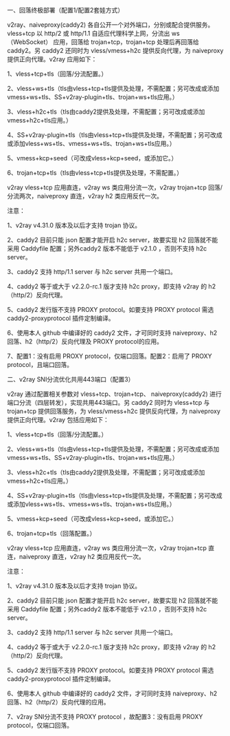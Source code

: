 一、回落终极部署（配置1/配置2套娃方式）

v2ray、naiveproxy(caddy2) 各自公开一个对外端口，分别或配合提供服务。vless+tcp 以 http/2 或 http/1.1 自适应代理科学上网，分流出 ws（WebSocket） 应用，回落给 trojan+tcp，trojan+tcp 处理后再回落给 caddy2。另 caddy2 还同时为 vless/vmess+h2c 提供反向代理，为 naiveproxy 提供正向代理。v2ray 应用如下：

1、vless+tcp+tls（回落/分流配置。）

2、vless+ws+tls（tls由vless+tcp+tls提供及处理，不需配置；另可改成或添加vmess+ws+tls、SS+v2ray-plugin+tls、trojan+ws+tls应用。）

3、vless+h2c+tls（tls由caddy2提供及处理，不需配置；另可改成或添加vmess+h2c+tls应用。）

4、SS+v2ray-plugin+tls（tls由vless+tcp+tls提供及处理，不需配置；另可改成或添加vless+ws+tls、vmess+ws+tls、trojan+ws+tls应用。）

5、vmess+kcp+seed（可改成vless+kcp+seed，或添加它。）

6、trojan+tcp+tls（tls由vless+tcp+tls提供及处理，不需配置。）

v2ray vless+tcp 应用直连，v2ray ws 类应用分流一次，v2ray trojan+tcp 回落/分流两次，naiveproxy 直连，v2ray h2 类应用反代一次。

注意：

1、v2ray v4.31.0 版本及以后才支持 trojan 协议。 

2、caddy2 目前只能 json 配置才能开启 h2c server，故要实现 h2 回落就不能采用 Caddyfile 配置；另外caddy2 版本不能低于 v2.1.0 ，否则不支持 h2c server。

3、caddy2 支持 http/1.1 server 与 h2c server 共用一个端口。

4、caddy2 等于或大于 v2.2.0-rc.1 版才支持 h2c proxy，即支持 v2ray 的 h2（http/2）反向代理。

5、caddy2 发行版不支持 PROXY protocol。如要支持 PROXY protocol 需选 caddy2-proxyprotocol 插件定制编译。

6、使用本人 github 中编译好的 caddy2 文件，才可同时支持 naiveproxy、h2 回落、h2（http/2）反向代理及 PROXY protocol的应用。

7、配置1：没有启用 PROXY protocol，仅端口回落。配置2：启用了 PROXY protocol，且端口回落。

二、v2ray SNI分流优化共用443端口（配置3）

v2ray 通过配置相关参数对 vless+tcp、trojan+tcp、 naiveproxy(caddy2) 进行端口分流（四层转发），实现共用443端口。另 caddy2 同时为 vless+tcp 与 trojan+tcp 提供回落服务，为 vless/vmess+h2c 提供反向代理，为 naiveproxy 提供正向代理。v2ray 包括应用如下：

1、vless+tcp+tls（回落/分流配置。）

2、vless+ws+tls（tls由vless+tcp+tls提供及处理，不需配置；另可改成或添加vmess+ws+tls、SS+v2ray-plugin+tls、trojan+ws+tls应用。）

3、vless+h2c+tls（tls由caddy2提供及处理，不需配置；另可改成或添加vmess+h2c+tls应用。）

4、SS+v2ray-plugin+tls（tls由vless+tcp+tls提供及处理，不需配置；另可改成或添加vless+ws+tls、vmess+ws+tls、trojan+ws+tls应用。）

5、vmess+kcp+seed（可改成vless+kcp+seed，或添加它。）

6、trojan+tcp+tls（回落配置。）

v2ray vless+tcp 应用直连，v2ray ws 类应用分流一次，v2ray trojan+tcp 直连，naiveproxy 直连，v2ray h2 类应用反代一次。

注意：

1、v2ray v4.31.0 版本及以后才支持 trojan 协议。 

2、caddy2 目前只能 json 配置才能开启 h2c server，故要实现 h2 回落就不能采用 Caddyfile 配置；另外caddy2 版本不能低于 v2.1.0 ，否则不支持 h2c server。

3、caddy2 支持 http/1.1 server 与 h2c server 共用一个端口。

4、caddy2 等于或大于 v2.2.0-rc.1 版才支持 h2c proxy，即支持 v2ray 的 h2（http/2）反向代理。

5、caddy2 发行版不支持 PROXY protocol。如要支持 PROXY protocol 需选 caddy2-proxyprotocol 插件定制编译。

6、使用本人 github 中编译好的 caddy2 文件，才可同时支持 naiveproxy、h2 回落、h2（http/2）反向代理的应用。

7、v2ray SNI分流不支持 PROXY protocol ，故配置3：没有启用 PROXY protocol，仅端口回落。

